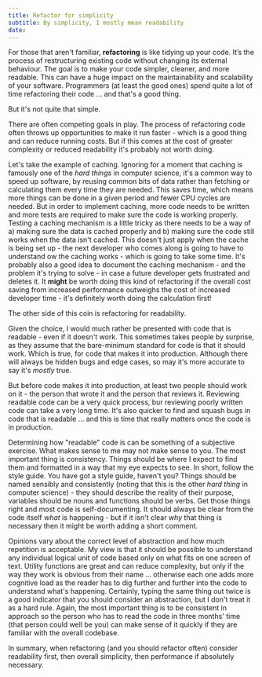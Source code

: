 ```yaml
---
title: Refactor for simplicity
subtitle: By simplicity, I mostly mean readability
date:
---
```


For those that aren't familiar, **refactoring** is like tidying up your code. It’s the process of restructuring existing code without changing its external behaviour. The goal is to make your code simpler, cleaner, and more readable. This can have a huge impact on the maintainability and scalability of your software. Programmers (at least the good ones) spend quite a lot of time refactoring their code ... and that's a good thing.

But it's not quite that simple.

There are often competing goals in play. The process of refactoring code often throws up opportunities to make it run faster - which is a good thing and can reduce running costs. But if this comes at the cost of greater complexity or reduced readability it's probably not worth doing.

Let's take the example of caching. Ignoring for a moment that caching is famously one of the _hard things_ in computer science, it's a common way to speed up software, by reusing common bits of data rather than fetching or calculating them every time they are needed. This saves time, which means more things can be done in a given period and fewer CPU cycles are needed. But in order to implement caching, more code needs to be written and more tests are required to make sure the code is working properly. Testing a caching mechanism is a little tricky as there needs to be a way of a) making sure the data is cached properly and b) making sure the code still works when the data isn't cached. This doesn't just apply when the cache is being set up - the next developer who comes along is going to have to understand ow the caching works - which is going to take some time. It's probably also a good idea to document the caching mechanism - and the problem it's trying to solve - in case a future developer gets frustrated and deletes it. It **might** be worth doing this kind of refactoring if the overall cost saving from increased performance outweighs the cost of increased developer time - it's definitely worth doing the calculation first!

The other side of this coin is refactoring for readability.

Given the choice, I would much rather be presented with code that is readable - even if it doesn't work. This sometimes takes people by surprise, as they assume that the bare-minimum standard for code is that it should work. Which is true, for code that makes it into production. Although there will always be hidden bugs and edge cases, so may it's more accurate to say it's _mostly_ true.

But before code makes it into production, at least two people should work on it - the person that wrote it and the person that reviews it. Reviewing readable code can be a very quick process, bur reviewing poorly written code can take a very long time. It's also quicker to find and squash bugs in code that is readable ... and this is time that really matters once the code is in production.

Determining how "readable" code is can be something of a subjective exercise. What makes sense to me may not make sense to you. The most important thing is consistency. Things should be where I expect to find them and formatted in a way that my eye expects to see. In short, follow the style guide. You have got a style guide, haven't you? Things should be named sensibly and consistently (noting that this is the other _hard thing_ in computer science) - they should describe the reality of their purpose, variables should be nouns and functions should be verbs. Get those things right and most code is self-documenting. It should always be clear from the code itself _what_ is happening - but if it isn't clear _why_ that thing is necessary then it might be worth adding a short comment.

Opinions vary about the correct level of abstraction and how much repetition is acceptable. My view is that it should be possible to understand any individual logical unit of code based only on what fits on one screen of text. Utility functions are great and can reduce complexity, but only if the way they work is obvious from their name ... otherwise each one adds more cognitive load as the reader has to dig further and further into the code to understand what's happening. Certainly, typing the same thing out twice is a good indicator that you should consider an abstraction, but I don't treat it as a hard rule. Again, the most important thing is to be consistent in approach so the person who has to read the code in three months' time (that person could well be you) can make sense of it quickly if they are familiar with the overall codebase.

In summary, when refactoring (and you should refactor often) consider readability first, then overall simplicity, then performance if absolutely necessary.
